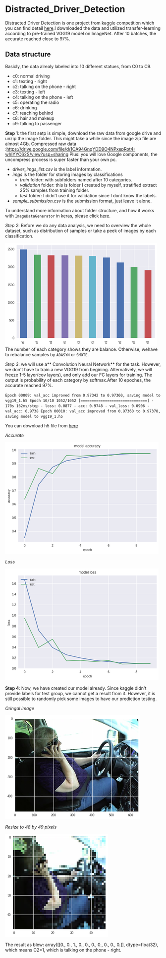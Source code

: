 # Distracted_Driver_Detection
Distracted Driver Detection is one project from kaggle competition which you can find detail [here](https://www.kaggle.com/c/state-farm-distracted-driver-detection#description).I downloaded the data and utilized transfer-learning according to pre-trained VGG19 model on ImageNet. After 10 batches, the accurate reached close to 97%.

## Data structure
Basicly, the data alrealy labeled into 10 different statues, from C0 to C9.

- c0: normal driving
- c1: texting - right
- c2: talking on the phone - right
- c3: texting - left
- c4: talking on the phone - left
- c5: operating the radio
- c6: drinking
- c7: reaching behind
- c8: hair and makeup
- c9: talking to passenger

**Step 1**: the first setp is simple, download the raw data from google drive and unzip the image folder. This might take a while since the image zip file are almost 4Gb. Compressed raw data :https://drive.google.com/file/d/1OA94GnqYDD9O4NPxepRot4-whIYYC62S/view?usp=sharing
 Plus: you will love Google components, the uncompress process is super faster than your own pc.


- *driver_imgs_list.csv* is the label information. 
- *imgs* is the folder for storing images by classifications
    - *train* folder: with subfolders named after 10 categories.
    - *validation* folder: this is folder I created by myself, stratified extract 25% samples from training folder.
    - *test* folder: I didn't use it for validation since I dont know the labels. 
- *sample_submission.csv* is the submission format, just leave it alone.

To understand more information about folder structure, and how it works with `ImageDataGenerator` in keras, please click [here](https://medium.com/@vijayabhaskar96/tutorial-image-classification-with-keras-flow-from-directory-and-generators-95f75ebe5720).

*Step 2*: Before we do any data analysis, we need to overview the whole dataset, such as distribution of samples or take a peek of images by each classification.

![](img/bar%20chart.png)
The number of each category shows they are balance. Otherwise, wehave to rebalance samples by `ADASYN` or `SMOTE`.

*Step 3*: we will use a** Convolution Neural Network** for the task. However, we don't have to train a new VGG19 from begining. Alternatively, we will freeze 1-5 layer(cov layers), and only add our FC layers for training. The output is probability of each category by softmax.After 10 epoches, the accurate reached 97%.

`
Epoch 00009: val_acc improved from 0.97342 to 0.97360, saving model to vgg19_1.h5
Epoch 10/10
1052/1052 [==============================] - 170s 162ms/step - loss: 0.0877 - acc: 0.9748 - val_loss: 0.0906 - val_acc: 0.9738
Epoch 00010: val_acc improved from 0.97360 to 0.97378, saving model to vgg19_1.h5
`

You can download h5 file from [here](https://drive.google.com/open?id=1nvpcoyH2CbDpPDJn5uuxFAd8CjkJyfc8)

*Accurate*

![](img/acc.png)

*Loss*

![](img/loss.png)

**Step 4**: Now, we have created our model already. Since kaggle didn't provide labels for test group, we cannot get a result from it. However, it is still possible to randomly pick some images to have our prediction testing.

*Oringal image*

![](img/orignal.png)

*Resize to 48 by 49 pixels*

![](img/resized%20s.png)

The result as blew:
array([[0., 0., 1., 0., 0., 0., 0., 0., 0., 0.]], dtype=float32), which means C2=1, which is talking on the phone - right.

